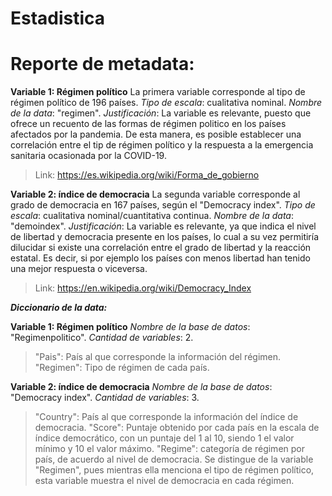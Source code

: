 # Estadistica
# Reporte de metadata:

**Variable 1: Régimen político**
La primera variable corresponde al tipo de régimen político de 196 países.
_Tipo de escala_: cualitativa nominal.
_Nombre de la data_: "regimen".
_Justificación_: La variable es relevante, puesto que ofrece un recuento de las formas de régimen politico en los países afectados por la pandemia. De esta manera, es posible establecer una correlación entre el tip de régimen político y la respuesta a la emergencia sanitaria ocasionada por la COVID-19.
> Link: https://es.wikipedia.org/wiki/Forma_de_gobierno


**Variable 2: índice de democracia**
La segunda variable corresponde al grado de democracia en 167 países, según el "Democracy index".
_Tipo de escala_: cualitativa nominal/cuantitativa continua.
_Nombre de la data_: "demoindex".
_Justificación_: La variable es relevante, ya que indica el nivel de libertad y democracia presente en los países, lo cual a su vez permitiría dilucidar si existe una correlación entre el grado de libertad y la reacción estatal. Es decir, si por ejemplo los países con menos libertad han tenido una mejor respuesta o viceversa.
> Link: https://en.wikipedia.org/wiki/Democracy_Index


**_Diccionario de la data:_**

**Variable 1: Régimen político**
_Nombre de la base de datos_: "Regimenpolitico".
_Cantidad de variables_: 2.
>"Pais": País al que corresponde la información del régimen.
> "Regimen": Tipo de régimen de cada país.


**Variable 2: índice de democracia**
_Nombre de la base de datos_: "Democracy index".
_Cantidad de variables_: 3.
> "Country": País al que corresponde la información del índice de democracia.
> "Score": Puntaje obtenido por cada país en la escala de índice democrático, con un puntaje del 1 al 10, siendo 1 el valor mínimo y 10 el valor máximo.
> "Regime": categoría de régimen por país, de acuerdo al nivel de democracia. Se distingue de la variable "Regimen", pues mientras ella menciona el tipo de régimen político, esta variable muestra el nivel de democracia en cada régimen.
